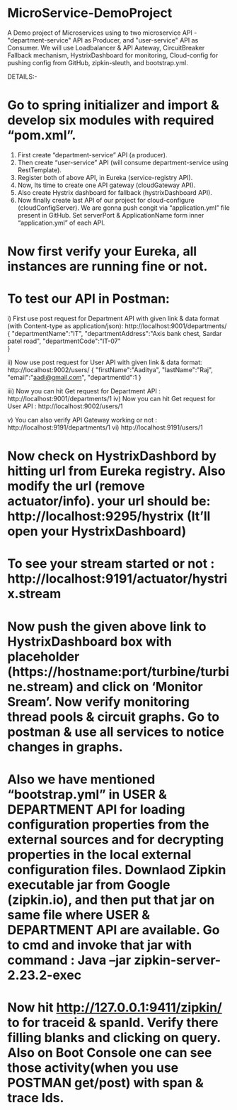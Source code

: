 # MicroService-DemoProject
A Demo project of Microservices using to two microservice API - "department-service" API as Producer, and "user-service" API as Consumer. We will use Loadbalancer &amp; API Aateway, CircuitBreaker Fallback mechanism, HystrixDashboard for monitoring, Cloud-config for pushing config from GitHub, zipkin-sleuth, and bootstrap.yml.

DETAILS:-

# Go to spring initializer and import & develop six modules with required “pom.xml”.
1.	First create “department-service” API (a producer).
2.	Then create “user-service” API (will consume department-service using RestTemplate).
3.	Register both of above API, in Eureka (service-registry API).
4.	Now, Its time to create one API gateway (cloudGateway API).
5.	Also create Hystrix dashboard for fallback (hystrixDashboard API).
6.	Now finally create last API of our project for cloud-configure (cloudConfigServer). We are gonna push congit via “application.yml” file present in GitHub. Set serverPort & ApplicationName form inner “application.yml” of each API.

# Now first verify your Eureka, all instances are running fine or not.

# To test our API in Postman:
i)	First use post request for Department API with given link & data format (with Content-type as application/json):      http://localhost:9001/departments/
{
	"departmentName":"IT",
	"departmentAddress":"Axis bank chest, Sardar patel road",
	"departmentCode":"IT-07"  
}

ii)	Now use post request for User API with given link & data format:      http://localhost:9002/users/
{
  "firstName":"Aaditya",
  "lastName":"Raj",
  "email":"aadi@gmail.com",
  "departmentId":1 
}

iii)	Now you can hit Get request for Department API : http://localhost:9001/departments/1
iv)	Now you can hit Get request for User API : http://localhost:9002/users/1 

v)	You can also verify API Gateway working or not : http://localhost:9191/departments/1 
vi)	http://localhost:9191/users/1 

# Now check on HystrixDashbord by hitting url from Eureka registry. Also modify the url (remove actuator/info). your url should be: http://localhost:9295/hystrix (It’ll open your HystrixDashboard)

# To see your stream started or not : http://localhost:9191/actuator/hystrix.stream

# Now push the given above link to HystrixDashboard box with placeholder (https://hostname:port/turbine/turbine.stream) and click on ‘Monitor Sream’. Now verify monitoring thread pools & circuit graphs. Go to postman & use all services to notice changes in graphs.

# Also we have mentioned “bootstrap.yml” in USER & DEPARTMENT API for loading configuration properties from the external sources and for decrypting properties in the local external configuration files. Downlaod Zipkin executable jar from Google (zipkin.io), and then put that jar on same file where USER & DEPARTMENT API are available. Go to cmd and invoke that jar with command : Java  –jar  zipkin-server-2.23.2-exec

# Now hit  http://127.0.0.1:9411/zipkin/ to for traceid & spanId. Verify there filling blanks and clicking on query. Also on Boot Console one can see those activity(when you use POSTMAN get/post) with span & trace Ids.
